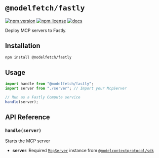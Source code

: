 # `@modelfetch/fastly`

[![npm version](https://img.shields.io/npm/v/@modelfetch/fastly)](https://www.npmjs.com/package/@modelfetch/fastly)
[![npm license](https://img.shields.io/npm/l/@modelfetch/fastly)](https://www.npmjs.com/package/@modelfetch/fastly)
[![docs](https://img.shields.io/badge/docs-modelfetch.com-blue)](https://www.modelfetch.com/docs/runtime/fastly)

Deploy MCP servers to Fastly.

## Installation

```bash
npm install @modelfetch/fastly
```

## Usage

```typescript
import handle from "@modelfetch/fastly";
import server from "./server"; // Import your McpServer

// Run as a Fastly Compute service
handle(server);
```

## API Reference

### `handle(server)`

Starts the MCP server

- **server**: Required [`McpServer`](https://github.com/modelcontextprotocol/typescript-sdk?tab=readme-ov-file#server) instance from [`@modelcontextprotocol/sdk`](https://github.com/modelcontextprotocol/typescript-sdk)

